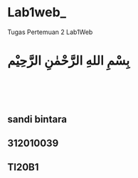# Lab1web_
Tugas Pertemuan 2 Lab1Web
<br>
<h1>بِسْمِ اللهِ الرَّحْمٰنِ الرَّحِيْم<h1/>
<br>
<h2>sandi bintara<h2/>
<h2>312010039<h2/>
<h2>TI20B1<h2/>
<br>
